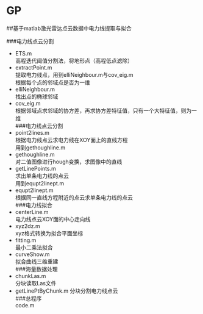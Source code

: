 # GP
##基于matlab激光雷达点云数据中电力线提取与拟合

###电力线点云分割  
* ETS.m  
高程迭代阈值分割法，将地形点（高程低点滤除）
* extractPoint.m  
提取电力线点，用到elliNeighbour.m与cov_eig.m  
根据每个点的邻域点是否为一维
* elliNeighbour.m  
找出点的椭球邻域
* cov_eig.m  
根据邻域点求邻域的协方差，再求协方差特征值，只有一个大特征值，则为一维  
###电力线点云分割   
* point2lines.m  
根据电力线点云求电力线在XOY面上的直线方程  
用到gethoughline.m
* gethoughline.m  
对二值图像进行hough变换，求图像中的直线
* getLinePoints.m  
求出单条电力线的点云  
用到equpt2linept.m
* equpt2linept.m  
根据同一直线方程附近的点云求单条电力线的点云  
###电力线拟合  
* centerLine.m  
电力线点云XOY面的中心走向线  
* xyz2dz.m  
xyz格式转换为拟合平面坐标  
* fitting.m  
最小二乘法拟合  
* curveShow.m  
拟合曲线三维重建  
###海量数据处理
* chunkLas.m  
分块读取Las文件
* getLinePtByChunk.m
分块分割电力线点云  
###总程序  
code.m  

